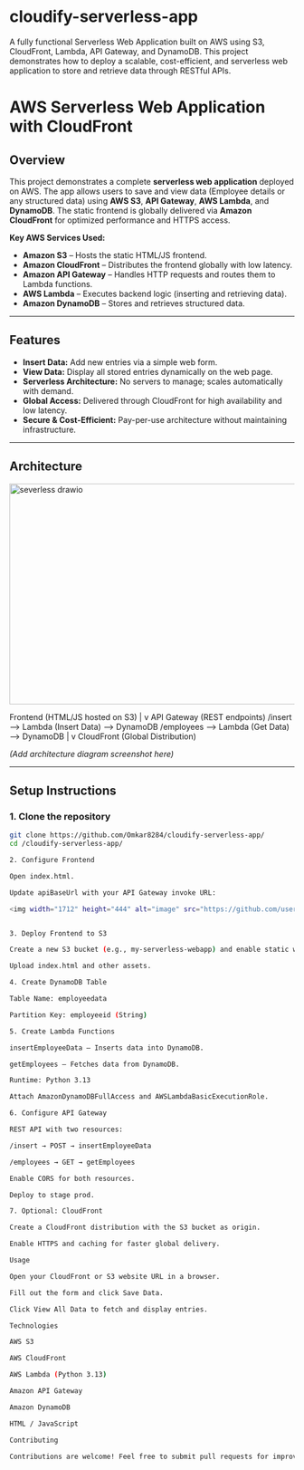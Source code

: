 # cloudify-serverless-app
A fully functional Serverless Web Application built on AWS using S3, CloudFront, Lambda, API Gateway, and DynamoDB. This project demonstrates how to deploy a scalable, cost-efficient, and serverless web application to store and retrieve data through RESTful APIs.
# AWS Serverless Web Application with CloudFront

## Overview
This project demonstrates a complete **serverless web application** deployed on AWS. The app allows users to save and view data (Employee details or any structured data) using **AWS S3**, **API Gateway**, **AWS Lambda**, and **DynamoDB**. The static frontend is globally delivered via **Amazon CloudFront** for optimized performance and HTTPS access.

**Key AWS Services Used:**
- **Amazon S3** – Hosts the static HTML/JS frontend.
- **Amazon CloudFront** – Distributes the frontend globally with low latency.
- **Amazon API Gateway** – Handles HTTP requests and routes them to Lambda functions.
- **AWS Lambda** – Executes backend logic (inserting and retrieving data).
- **Amazon DynamoDB** – Stores and retrieves structured data.
  
---

## Features
- **Insert Data:** Add new entries via a simple web form.
- **View Data:** Display all stored entries dynamically on the web page.
- **Serverless Architecture:** No servers to manage; scales automatically with demand.
- **Global Access:** Delivered through CloudFront for high availability and low latency.
- **Secure & Cost-Efficient:** Pay-per-use architecture without maintaining infrastructure.

---

## Architecture

<img width="940" height="390" alt="severless drawio" src="https://github.com/user-attachments/assets/9336a247-e399-48a7-a3e5-1ed80344b658" />

Frontend (HTML/JS hosted on S3)
|
v
API Gateway (REST endpoints)
/insert --> Lambda (Insert Data) --> DynamoDB
/employees --> Lambda (Get Data) --> DynamoDB
|
v
CloudFront (Global Distribution)


*(Add architecture diagram screenshot here)*

---

## Setup Instructions

### 1. Clone the repository
```bash
git clone https://github.com/Omkar8284/cloudify-serverless-app/
cd /cloudify-serverless-app/

2. Configure Frontend

Open index.html.

Update apiBaseUrl with your API Gateway invoke URL:

<img width="1712" height="444" alt="image" src="https://github.com/user-attachments/assets/c71dd234-217f-4b8a-a447-25e5ee1a52dd" />


3. Deploy Frontend to S3

Create a new S3 bucket (e.g., my-serverless-webapp) and enable static website hosting.

Upload index.html and other assets.

4. Create DynamoDB Table

Table Name: employeedata

Partition Key: employeeid (String)

5. Create Lambda Functions

insertEmployeeData – Inserts data into DynamoDB.

getEmployees – Fetches data from DynamoDB.

Runtime: Python 3.13

Attach AmazonDynamoDBFullAccess and AWSLambdaBasicExecutionRole.

6. Configure API Gateway

REST API with two resources:

/insert → POST → insertEmployeeData

/employees → GET → getEmployees

Enable CORS for both resources.

Deploy to stage prod.

7. Optional: CloudFront

Create a CloudFront distribution with the S3 bucket as origin.

Enable HTTPS and caching for faster global delivery.

Usage

Open your CloudFront or S3 website URL in a browser.

Fill out the form and click Save Data.

Click View All Data to fetch and display entries.

Technologies

AWS S3

AWS CloudFront

AWS Lambda (Python 3.13)

Amazon API Gateway

Amazon DynamoDB

HTML / JavaScript

Contributing

Contributions are welcome! Feel free to submit pull requests for improvements, bug fixes, or additional features.
